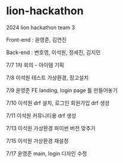 # lion-hackathon
2024 lion hackathon team 3

Front-end : 윤영준, 김연진

Back-end  : 변호영, 이석원, 정세진, 김지민

7/7 1차 회의 - 아이템 기획

7/8 이석원 테스트 가상환경, 장고설치

7/9 윤영준 FE landing, login page 틀 만들어놓기

7/10 이석원 drf 설치, 로그인 회원가입 drf 생성

7/11 이석원 커뮤니티용 drf 생성

7/13 이석원 가상환경 파이썬 버전 맞추기

7/15 이석원 가상환경 재설정

7/17 윤영준 main, login 디자인 수정
